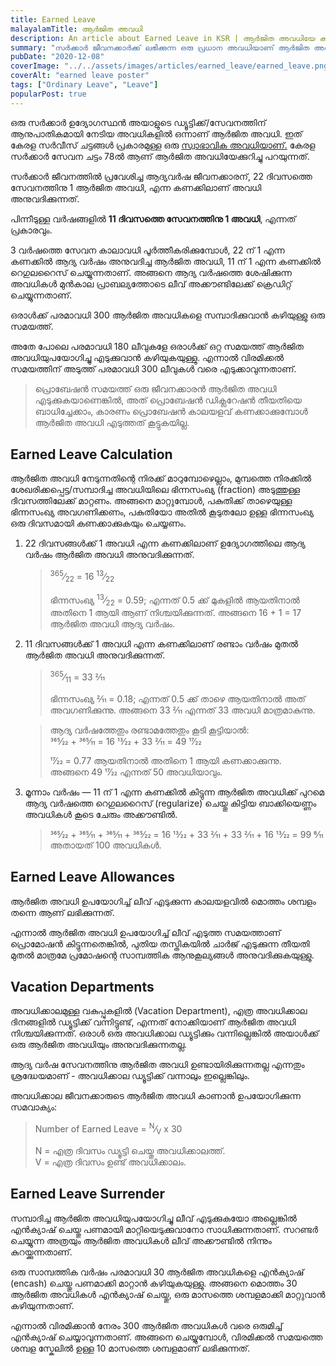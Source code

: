 ```yaml
---
title: Earned Leave
malayalamTitle: ആർജിത അവധി
description: An article about Earned Leave in KSR | ആർജിത അവധിയേ കുറിച്ച് ഒരു ലേഖനം
summary: "സർക്കാർ ജീവനക്കാർക്ക് ലഭിക്കുന്ന ഒരു പ്രധാന അവധിയാണ് ആർജിത അവധി. നിശ്ചിത കാലയളവിലെ സേവനത്തിന് ആനുപാതികമായി ലഭിക്കുന്ന ഈ അവധി, കേരള സർവീസ് ചട്ടപ്രകാരം നിയന്ത്രിക്കപ്പെടുന്നു. പരമാവധി 300 ദിവസം വരെ ആർജിത അവധി സമ്പാദിക്കാം."
pubDate: "2020-12-08"
coverImage: "../../assets/images/articles/earned_leave/earned_leave.png"
coverAlt: "earned leave poster"
tags: ["Ordinary Leave", "Leave"]
popularPost: true
---
```


ഒരു സർക്കാർ ഉദ്യോഗസ്ഥൻ അയാളുടെ ഡ്യൂട്ടിക്ക്/സേവനത്തിന് ആനുപാതികമായി നേടിയ അവധികളിൽ ഒന്നാണ് ആർജിത അവധി. ഇത് കേരള സർവീസ് ചട്ടങ്ങൾ പ്രകാരമുള്ള ഒരു [സ്വാഭാവിക അവധിയാണ്.](/article/ordinary-leave/) കേരള സർക്കാർ സേവന ചട്ടം 78ൽ ആണ് ആർജിത അവധിയേക്കുറിച്ചു പറയുന്നത്.

സർക്കാർ ജീവനത്തിൽ പ്രവേശിച്ച ആദ്യവർഷ ജീവനക്കാരന്, 22 ദിവസത്തെ സേവനത്തിനു 1 ആർജിത അവധി, എന്ന കണക്കിലാണ് അവധി അനുവദിക്കുന്നത്.

പിന്നീടുള്ള വർഷങ്ങളിൽ **11 ദിവസത്തെ സേവനത്തിനു 1 അവധി**, എന്നത് പ്രകാരവും.

3 വർഷത്തെ സേവന കാലാവധി പൂർത്തീകരിക്കുമ്പോൾ, 22 ന് 1 എന്ന കണക്കിൽ ആദ്യ വർഷം അനുവദിച്ച ആർജിത അവധി, 11 ന് 1 എന്ന കണക്കിൽ റെഗുലറൈസ് ചെയ്യുന്നതാണ്. അങ്ങനെ ആദ്യ വർഷത്തെ ശേഷിക്കുന്ന അവധികൾ മുൻ‌കാല പ്രാബല്യത്തോടെ ലീവ് അക്കൗണ്ടിലേക്ക് ക്രെഡിറ്റ് ചെയ്യുന്നതാണ്.

ഒരാൾക്ക് പരമാവധി 300 ആർജിത അവധികളെ സമ്പാദിക്കുവാൻ കഴിയുള്ളു ഒരു സമയത്ത്.

അതേ പോലെ പരമാവധി 180 ലീവുകളേ ഒരാൾക്ക് ഒറ്റ സമയത്ത്‌ ആർജിത അവധിയുപയോഗിച്ചു എടുക്കുവാൻ കഴിയുകയുള്ളു. എന്നാൽ വിരമിക്കൽ സമയത്തിന് അടുത്ത് പരമാവധി 300 ലീവുകൾ വരെ എടുക്കാവുന്നതാണ്.

> പ്രൊബേഷൻ സമയത്ത് ഒരു ജീവനക്കാരൻ ആർജിത അവധി എടുക്കുകയാണെങ്കിൽ, അത് പ്രൊബേഷൻ
> ഡിക്ലറേഷൻ തീയതിയെ ബാധിച്ചേക്കാം, കാരണം പ്രൊബേഷൻ കാലയളവ് കണക്കാക്കുമ്പോൾ
> ആർജിത അവധി എടുത്തത് കൂട്ടുകയില്ല.

## Earned Leave Calculation

ആർജിത അവധി നേടുന്നതിന്റെ നിരക്ക് മാറുമ്പോഴെല്ലാം, മുമ്പത്തെ നിരക്കിൽ ശേഖരിക്കപ്പെട്ട/സമ്പാദിച്ച അവധിയിലെ ഭിന്നസംഖ്യ (fraction) അടുത്തുള്ള ദിവസത്തിലേക്ക് മാറ്റണം. അങ്ങനെ മാറ്റുമ്പോൾ, പകുതിക്ക് താഴെയുള്ള ഭിന്നസംഖ്യ അവഗണിക്കണം, പകുതിയോ അതിൽ കൂടുതലോ ഉള്ള ഭിന്നസംഖ്യ ഒരു ദിവസമായി കണക്കാക്കുകയും ചെയ്യണം.

1. 22 ദിവസങ്ങൾക്ക് 1 അവധി എന്ന കണക്കിലാണ് ഉദ്യോഗത്തിലെ ആദ്യ വർഷം ആർജിത അവധി അനുവദിക്കുന്നത്.
    > <sup>365</sup>&frasl;<sub>22</sub> = 16 <sup>13</sup>&frasl;<sub>22</sub>
    >
    > ഭിന്നസംഖ്യ <sup>13</sup>&frasl;<sub>22</sub> = 0.59; എന്നത് 0.5 ക്ക് മുകളിൽ ആയതിനാൽ അതിനെ 1 ആയി ആണ് നിശ്ചയിക്കുന്നത്. അങ്ങനെ 16 + 1 = 17 ആർജിത അവധി ആദ്യ വർഷം.

2. 11 ദിവസങ്ങൾക്ക് 1 അവധി എന്ന കണക്കിലാണ് രണ്ടാം വർഷം മുതൽ ആർജിത അവധി അനുവദിക്കുന്നത്.
    > <sup>365</sup>&frasl;<sub>11</sub> = 33 2&frasl;11
    >
    > ഭിന്നസംഖ്യ 2&frasl;11 = 0.18; എന്നത് 0.5 ക്ക് താഴെ ആയതിനാൽ അത് അവഗണിക്കുന്നു. അങ്ങനെ 33 2&frasl;11 എന്നത് 33 അവധി മാത്രമാകുന്നു.
    
    
    > ആദ്യ വർഷത്തേതും രണ്ടാമത്തേതും കൂടി കൂട്ടിയാൽ: <br>
    > 365&frasl;22 + 365&frasl;11 = 16 13&frasl;22 + 33 2&frasl;11 = 49 17&frasl;22
    >
    > 17&frasl;22 = 0.77 ആയതിനാൽ അതിനെ 1 ആയി കണക്കാക്കുന്നു.<br>
    > അങ്ങനെ 49 17&frasl;22 എന്നത് 50 അവധിയാവും.
    

3. മൂന്നാം വർഷം — 11 ന് 1 എന്ന കണക്കിൽ കിട്ടുന്ന ആർജിത അവധിക്ക് പുറമെ ആദ്യ വർഷത്തെ റെഗുലറൈസ് (regularize) ചെയ്തു കിട്ടിയ ബാക്കിയെണ്ണം അവധികൾ കൂടെ ചേരും അക്കൗണ്ടിൽ. 
    > 365&frasl;22 + 365&frasl;11 + 365&frasl;11 + 365&frasl;22 = 16 13&frasl;22 + 33 2&frasl;11 + 33 2&frasl;11 + 16 13&frasl;22 = 99 6&frasl;11 <br>
    > അതായത് 100 അവധികൾ.

## Earned Leave Allowances

ആർജിത അവധി ഉപയോഗിച്ച് ലീവ് എടുക്കുന്ന കാലയളവിൽ മൊത്തം ശമ്പളം തന്നെ ആണ് ലഭിക്കുന്നത്.

എന്നാൽ ആർജിത അവധി ഉപയോഗിച്ച് ലീവ് എടുത്ത സമയത്താണ് പ്രൊമോഷൻ കിട്ടുന്നതെങ്കിൽ, പുതിയ തസ്തികയിൽ ചാർജ് എടുക്കുന്ന തീയതി മുതൽ മാത്രമേ പ്രമോഷന്റെ സാമ്പത്തിക ആനുകൂല്യങ്ങൾ അനുവദിക്കുകയുള്ളു.

## Vacation Departments

അവധിക്കാലമുള്ള വകുപ്പുകളിൽ (Vacation Department), എത്ര അവധിക്കാല ദിനങ്ങളിൽ ഡ്യൂട്ടിക്ക് വന്നിട്ടുണ്ട്, എന്നത് നോക്കിയാണ് ആർജിത അവധി നിശ്ചയിക്കുന്നത്. ഒരാൾ ഒരു അവധിക്കാല ഡ്യൂട്ടിക്കും വന്നില്ലെങ്കിൽ അയാൾക്ക് ഒരു ആർജിത അവധിയും അനുവദിക്കുന്നതല്ല.

ആദ്യ വർഷ സേവനത്തിനു ആർജിത അവധി ഉണ്ടായിരിക്കുന്നതല്ല എന്നതും ശ്രദ്ധേയമാണ് - അവധിക്കാല ഡ്യൂട്ടിക്ക് വന്നാലും ഇല്ലെങ്കിലും.

അവധിക്കാല ജീവനക്കാരുടെ ആർജിത അവധി കാണാൻ ഉപയോഗിക്കുന്ന സമവാക്യം:

> Number of Earned Leave = <sup>N</sup>&frasl;<sub>V</sub> x 30
>
> N = എത്ര ദിവസം ഡ്യൂട്ടി ചെയ്തു അവധിക്കാലത്ത്.<br>
> V = എത്ര ദിവസം ഉണ്ട് അവധിക്കാലം.

## Earned Leave Surrender

സമ്പാദിച്ച ആർജിത അവധിയുപയോഗിച്ചു ലീവ് എടുക്കുകയോ അല്ലെങ്കിൽ എൻക്യാഷ് ചെയ്തു പണമായി മാറ്റിയെടുക്കുവാനോ സാധിക്കുന്നതാണ്. സറണ്ടർ ചെയ്യുന്ന അത്രയും ആർജിത അവധികൾ ലീവ് അക്കൗണ്ടിൽ നിന്നും കുറയ്ക്കുന്നതാണ്.

ഒരു സാമ്പത്തിക വർഷം പരമാവധി 30 ആർജിത അവധികളെ എൻക്യാഷ് (encash) ചെയ്തു പണമാക്കി മാറ്റാൻ കഴിയുകയുള്ളു. അങ്ങനെ മൊത്തം 30 ആർജിത അവധികൾ എൻക്യാഷ് ചെയ്തു, ഒരു മാസത്തെ ശമ്പളമാക്കി മാറ്റുവാൻ കഴിയുന്നതാണ്.

എന്നാൽ വിരമിക്കാൻ നേരം 300 ആർജിത അവധികൾ വരെ ഒരുമിച്ച് എൻക്യാഷ് ചെയ്യാവുന്നതാണ്. അങ്ങനെ ചെയ്യുമ്പോൾ, വിരമിക്കൽ സമയത്തെ ശമ്പള സ്കേലിൽ ഉള്ള 10 മാസത്തെ ശമ്പളമാണ് ലഭിക്കുന്നത്.
